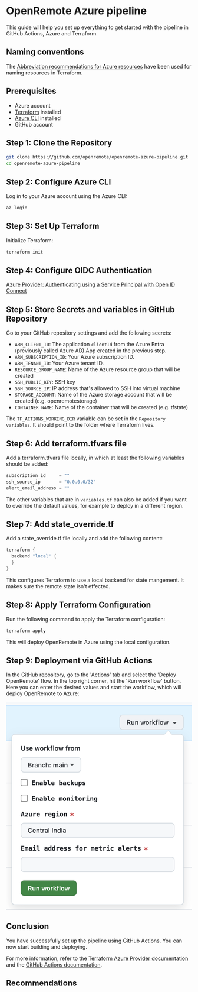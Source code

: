 # OpenRemote Azure pipeline

This guide will help you set up everything to get started with the pipeline in GitHub Actions, Azure and Terraform.

## Naming conventions
The [Abbreviation recommendations for Azure resources](https://learn.microsoft.com/en-us/azure/cloud-adoption-framework/ready/azure-best-practices/resource-abbreviations) have been used for naming resources in Terraform.

## Prerequisites

- Azure account
- [Terraform](https://developer.hashicorp.com/terraform/tutorials/aws-get-started/install-cli) installed
- [Azure CLI](https://learn.microsoft.com/en-us/cli/azure/install-azure-cli) installed
- GitHub account

## Step 1: Clone the Repository

```sh
git clone https://github.com/openremote/openremote-azure-pipeline.git
cd openremote-azure-pipeline
```

## Step 2: Configure Azure CLI

Log in to your Azure account using the Azure CLI:

```sh
az login
```

## Step 3: Set Up Terraform

Initialize Terraform:

```sh
terraform init
```

## Step 4: Configure OIDC Authentication

[Azure Provider: Authenticating using a Service Principal with Open ID Connect](https://registry.terraform.io/providers/hashicorp/azurerm/latest/docs/guides/service_principal_oidc)

## Step 5: Store Secrets and variables in GitHub Repository

Go to your GitHub repository settings and add the following secrets:

- `ARM_CLIENT_ID`: The application `clientId` from the Azure Entra (previously called Azure AD) App created in the previous step.
- `ARM_SUBSCRIPTION_ID`: Your Azure subscription ID.
- `ARM_TENANT_ID`: Your Azure tenant ID.
- `RESOURCE_GROUP_NAME`: Name of the Azure resource group that will be created
- `SSH_PUBLIC_KEY`: SSH key
- `SSH_SOURCE_IP`: IP address that's allowed to SSH into virtual machine
- `STORAGE_ACCOUNT`: Name of the Azure storage account that will be created (e.g. openremotestorage)
- `CONTAINER_NAME`: Name of the container that will be created (e.g. tfstate)

The `TF_ACTIONS_WORKING_DIR` variable can be set in the `Repository variables`. It should point to the folder where Terraform lives.

## Step 6: Add terraform.tfvars file
Add a terraform.tfvars file locally, in which at least the following variables should be added:

```go
subscription_id     = ""
ssh_source_ip       = "0.0.0.0/32"
alert_email_address = ""
```

The other variables that are in `variables.tf` can also be added if you want to override the default values, for example to deploy in a different region.

## Step 7: Add state_override.tf
Add a state_override.tf file locally and add the following content:


```go
terraform {
  backend "local" {
  }
}
```

This configures Terraform to use a local backend for state mangement. It makes sure the remote state isn't effected.

## Step 8: Apply Terraform Configuration

Run the following command to apply the Terraform configuration:

```sh
terraform apply
```

This will deploy OpenRemote in Azure using the local configuration.

## Step 9: Deployment via GitHub Actions

In the GitHub repository, go to the 'Actions' tab and select the 'Deploy OpenRemote' flow.
In the top right corner, hit the 'Run workflow' button. Here you can enter the desired values and start the workflow, which will deploy OpenRemote to Azure:

![Image of triggering the workflow in GitHub Actions](./docs/img/Github-Actions-Workflow.png)

## Conclusion

You have successfully set up the pipeline using GitHub Actions. You can now start building and deploying.

For more information, refer to the [Terraform Azure Provider documentation](https://registry.terraform.io/providers/hashicorp/azurerm/latest/docs) and the [GitHub Actions documentation](https://docs.github.com/en/actions).

## Recommendations
